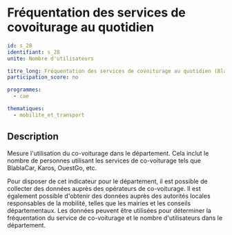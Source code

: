 # Fréquentation des services de covoiturage au quotidien

```yaml
id: s_28
identifiant: s_28
unite: Nombre d'utilisateurs

titre_long: Fréquentation des services de covoiturage au quotidien (BlablaCar, Karos, OuestGo…)
participation_score: no

programmes:
  - cae

thematiques:
  - mobilite_et_transport
```
## Description
Mesure l'utilisation du co-voiturage dans le département. Cela inclut le nombre de personnes utilisant les services de co-voiturage tels que BlablaCar, Karos, OuestGo, etc.

Pour disposer de cet indicateur pour le département, il est possible de collecter des données auprès des opérateurs de co-voiturage. Il est également possible d'obtenir des données auprès des autorités locales responsables de la mobilité, telles que les mairies et les conseils départementaux. Les données peuvent être utilisées pour déterminer la fréquentation du service de co-voiturage et le nombre d'utilisateurs dans le département.
